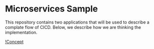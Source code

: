 # Microservices Sample
This repository contains two applications that will be used to describe a complate flow of CICD.
Below, we describe how we are thinking the implementation.

[!Concept](./assets/concept.png)